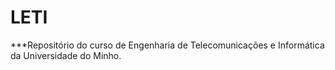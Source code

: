 # LETI
 
 ***Repositório do curso de Engenharia de Telecomunicações e Informática da Universidade do Minho.
